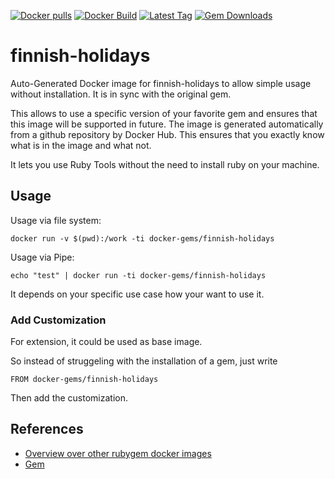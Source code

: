 [![Docker pulls](https://img.shields.io/docker/pulls/rubygem/finnish-holidays.svg)](https://hub.docker.com/r/rubygem/finnish-holidays/)
[![Docker Build](https://img.shields.io/docker/automated/rubygem/finnish-holidays.svg)](https://hub.docker.com/r/rubygem/finnish-holidays/)
[![Latest Tag](https://img.shields.io/github/tag/docker-rubygem/finnish-holidays.svg)](https://hub.docker.com/r/rubygem/finnish-holidays/)
[![Gem Downloads](https://img.shields.io/gem/dt/finnish-holidays.svg)](https://rubygems.org/gems/finnish-holidays/)
# finnish-holidays

Auto-Generated Docker image for finnish-holidays to allow simple usage without installation.
It is in sync with the original gem.

This allows to use a specific version of your favorite gem and ensures that this image will be supported in future.
The image is generated automatically from a github repository by Docker Hub.
This ensures that you exactly know what is in the image and what not.

It lets you use Ruby Tools without the need to install ruby on your machine.

## Usage

Usage via file system:

`docker run -v $(pwd):/work -ti docker-gems/finnish-holidays`

Usage via Pipe:

`echo "test" | docker run -ti docker-gems/finnish-holidays`

It depends on your specific use case how your want to use it.

### Add Customization

For extension, it could be used as base image.

So instead of struggeling with the installation of a gem, just write

`FROM docker-gems/finnish-holidays`

Then add the customization.

## References

 - [Overview over other rubygem docker images](https://github.com/thinkbot/docker-rubygem)
 - [Gem](https://rubygems.org/gems/finnish-holidays/)
